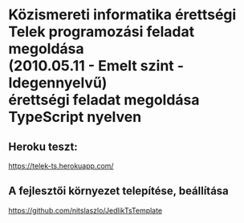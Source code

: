 #  Közismereti informatika érettségi<br>Telek programozási feladat megoldása<br>(2010.05.11 - Emelt szint - Idegennyelvű)<br>érettségi feladat megoldása TypeScript nyelven

## Heroku teszt:
https://telek-ts.herokuapp.com/

## A fejlesztői környezet telepítése, beállítása
https://github.com/nitslaszlo/JedlikTsTemplate
